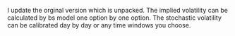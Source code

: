 I update the orginal version which is unpacked.
The implied volatility can be calculated by bs model one option by one option.
The stochastic volatility can be calibrated day by day or any time windows you choose.
